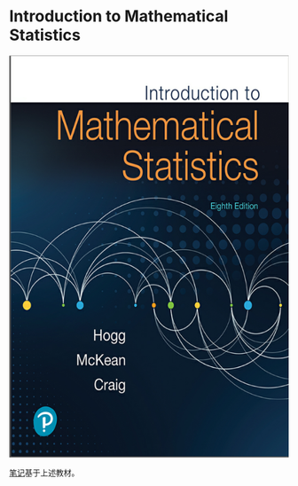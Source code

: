 # Introduction to Mathematical Statistics

![](image/cover.png)

[笔记](https://hfcouc.work/Mathematical-Statistics/#/)基于上述教材。
